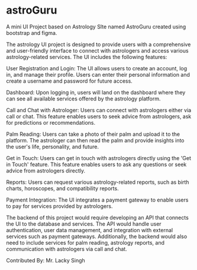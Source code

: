 # astroGuru


A mini UI Project based on Astrology SIte named AstroGuru created using bootstrap and figma.

The astrology UI project is designed to provide users with a comprehensive and user-friendly interface to connect with astrologers and access various astrology-related services. The UI includes the following features:

User Registration and Login: The UI allows users to create an account, log in, and manage their profile. Users can enter their personal information and create a username and password for future access.

Dashboard: Upon logging in, users will land on the dashboard where they can see all available services offered by the astrology platform.

Call and Chat with Astrologer: Users can connect with astrologers either via call or chat. This feature enables users to seek advice from astrologers, ask for predictions or recommendations.

Palm Reading: Users can take a photo of their palm and upload it to the platform. The astrologer can then read the palm and provide insights into the user's life, personality, and future.

Get in Touch: Users can get in touch with astrologers directly using the 'Get in Touch' feature. This feature enables users to ask any questions or seek advice from astrologers directly.

Reports: Users can request various astrology-related reports, such as birth charts, horoscopes, and compatibility reports.

Payment Integration: The UI integrates a payment gateway to enable users to pay for services provided by astrologers.

The backend of this project would require developing an API that connects the UI to the database and services. The API would handle user authentication, user data management, and integration with external services such as payment gateways. Additionally, the backend would also need to include services for palm reading, astrology reports, and communication with astrologers via call and chat.


Contributed By: Mr. Lacky Singh
